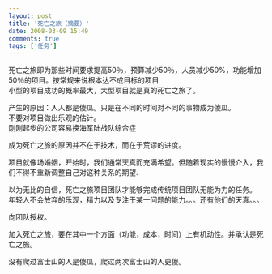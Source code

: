 ```yaml
---
layout: post
title: '死亡之旅（摘要）'
date: 2008-03-09 15:49
comments: true
tags: ['任务']
---
```


死亡之旅即为那些时间要求提高50％，预算减少50％，人员减少50%，功能增加50％的项目。按常规来说根本达不成目标的项目  
小型的项目成功的概率最大，大型项目就是真的死亡之旅了。

产生的原因：人人都是傻瓜。只是在不同的时间对不同的事物成为傻瓜。  
不要对项目做出乐观的估计。  
刚刚起步的公司容易换海军陆战队综合症

成为死亡之旅的原因并不在于技术，而在于荒谬的进度。

项目就像场婚姻，开始时，我们通常天真而充满希望。但随着现实的慢慢介入，我们不得不重新调整自己对这种关系的期望.

以为无比的自信，死亡之旅项目团队才能够完成传统项目团队无能为力的任务。  
年轻人不会放弃的乐观，精力以及专注于某一问题的能力。。。还有他们的天真。。。

向团队授权。

加入死亡之旅，要在其中一个方面（功能，成本，时间）上有机动性。并承认是死亡之旅。

没有爬过富士山的人是傻瓜，爬过两次富士山的人更傻。

